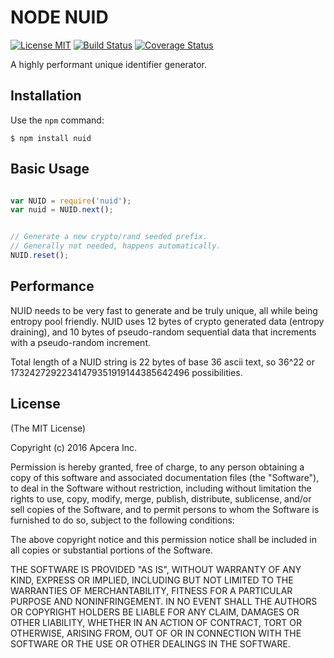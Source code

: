 # NODE NUID

[![License MIT](https://img.shields.io/npm/l/express.svg)](http://opensource.org/licenses/MIT) [![Build Status](https://travis-ci.org/nats-io/node-nuid.svg?branch=master)](http://travis-ci.org/nats-io/node-nuid) [![Coverage Status](https://coveralls.io/repos/github/nats-io/node-nuid/badge.svg?branch=master)](https://coveralls.io/github/nats-io/node-nuid?branch=master)

A highly performant unique identifier generator.

## Installation

Use the `npm` command:

	$ npm install nuid

## Basic Usage
```javascript

var NUID = require('nuid');
var nuid = NUID.next();


// Generate a new crypto/rand seeded prefix.
// Generally not needed, happens automatically.
NUID.reset();
```

## Performance
NUID needs to be very fast to generate and be truly unique, all while being entropy pool friendly.
NUID uses 12 bytes of crypto generated data (entropy draining), and 10 bytes of pseudo-random
sequential data that increments with a pseudo-random increment.

Total length of a NUID string is 22 bytes of base 36 ascii text, so 36^22 or
17324272922341479351919144385642496 possibilities.


## License

(The MIT License)

Copyright (c) 2016 Apcera Inc.

Permission is hereby granted, free of charge, to any person obtaining a copy
of this software and associated documentation files (the "Software"), to
deal in the Software without restriction, including without limitation the
rights to use, copy, modify, merge, publish, distribute, sublicense, and/or
sell copies of the Software, and to permit persons to whom the Software is
furnished to do so, subject to the following conditions:

The above copyright notice and this permission notice shall be included in
all copies or substantial portions of the Software.

THE SOFTWARE IS PROVIDED "AS IS", WITHOUT WARRANTY OF ANY KIND, EXPRESS OR
IMPLIED, INCLUDING BUT NOT LIMITED TO THE WARRANTIES OF MERCHANTABILITY,
FITNESS FOR A PARTICULAR PURPOSE AND NONINFRINGEMENT. IN NO EVENT SHALL THE
AUTHORS OR COPYRIGHT HOLDERS BE LIABLE FOR ANY CLAIM, DAMAGES OR OTHER
LIABILITY, WHETHER IN AN ACTION OF CONTRACT, TORT OR OTHERWISE, ARISING
FROM, OUT OF OR IN CONNECTION WITH THE SOFTWARE OR THE USE OR OTHER DEALINGS
IN THE SOFTWARE.